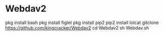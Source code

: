 # Webdav2
pkg install bash 
pkg install figlet 
pkg install pip2
pip2 install lolcat 
gitclone https://github.com/kingcracker/Webdav2
cd Webdav2
sh Webdav.sh
